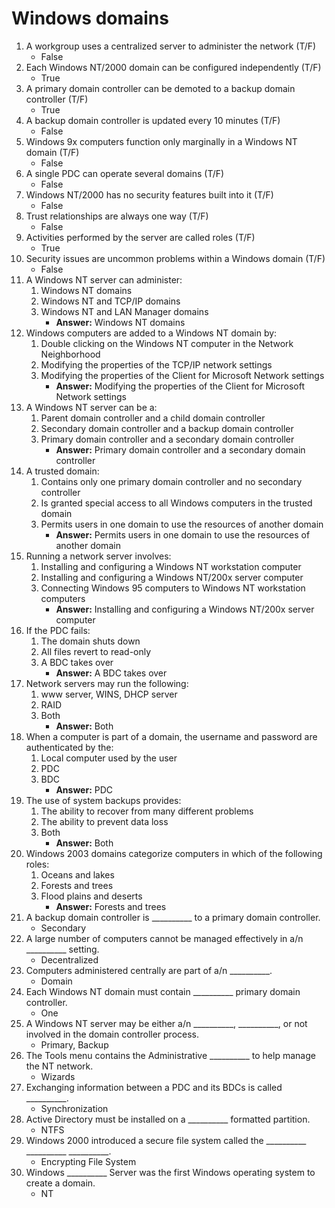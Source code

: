 # Windows domains

1. A workgroup uses a centralized server to administer the network (T/F)
	- False
2. Each Windows NT/2000 domain can be configured independently (T/F)
	- True
3. A primary domain controller can be demoted to a backup domain controller (T/F)
	- True
4. A backup domain controller is updated every 10 minutes (T/F)
	- False
5. Windows 9x computers function only marginally in a Windows NT domain (T/F)
	- False
6. A single PDC can operate several domains (T/F)
	- False
7. Windows NT/2000 has no security features built into it (T/F)
	- False
8. Trust relationships are always one way (T/F)
	- False
9. Activities performed by the server are called roles (T/F)
	- True
10. Security issues are uncommon problems within a Windows domain (T/F)
	- False
11. A Windows NT server can administer:
	1. Windows NT domains
	2. Windows NT and TCP/IP domains
	3. Windows NT and LAN Manager domains
		- **Answer:** Windows NT domains
12. Windows computers are added to a Windows NT domain by:
	1. Double clicking on the Windows NT computer in the Network Neighborhood
	2. Modifying the properties of the TCP/IP network settings
	3. Modifying the properties of the Client for Microsoft Network settings
		- **Answer:** Modifying the properties of the Client for Microsoft Network settings
13. A Windows NT server can be a:
	1. Parent domain controller and a child domain controller
	2. Secondary domain controller and a backup domain controller
	3. Primary domain controller and a secondary domain controller
		- **Answer:** Primary domain controller and a secondary domain controller
14. A trusted domain:
	1. Contains only one primary domain controller and no secondary controller
	2. Is granted special access to all Windows computers in the trusted domain
	3. Permits users in one domain to use the resources of another domain
		- **Answer:** Permits users in one domain to use the resources of another domain
15. Running a network server involves:
	1. Installing and configuring a Windows NT workstation computer
	2. Installing and configuring a Windows NT/200x server computer
	3. Connecting Windows 95 computers to Windows NT workstation computers
		- **Answer:** Installing and configuring a Windows NT/200x server computer
16. If the PDC fails:
	1. The domain shuts down
	2. All files revert to read-only
	3. A BDC takes over
		- **Answer:** A BDC takes over
17. Network servers may run the following:
	1. www server, WINS, DHCP server
	2. RAID
	3. Both
		- **Answer:** Both
18. When a computer is part of a domain, the username and password are authenticated by the:
	1. Local computer used by the user
	2. PDC
	3. BDC
		- **Answer:** PDC
19. The use of system backups provides:
	1. The ability to recover from many different problems
	2. The ability to prevent data loss
	3. Both
		- **Answer:** Both
20. Windows 2003 domains categorize computers in which of the following roles:
	1. Oceans and lakes
	2. Forests and trees
	3. Flood plains and deserts
		- **Answer:** Forests and trees
21. A backup domain controller is \_\_\_\_\_\_\_\_\_\_ to a primary domain controller.
	- Secondary
22. A large number of computers cannot be managed effectively in a/n \_\_\_\_\_\_\_\_\_\_ setting.
	- Decentralized
23. Computers administered centrally are part of a/n \_\_\_\_\_\_\_\_\_\_.
	- Domain
24. Each Windows NT domain must contain \_\_\_\_\_\_\_\_\_\_ primary domain controller.
	- One
25. A Windows NT server may be either a/n \_\_\_\_\_\_\_\_\_\_, \_\_\_\_\_\_\_\_\_\_, or not involved in the domain controller process.
	- Primary, Backup
26. The Tools menu contains the Administrative \_\_\_\_\_\_\_\_\_\_ to help manage the NT network.
	- Wizards
27. Exchanging information between a PDC and its BDCs is called \_\_\_\_\_\_\_\_\_\_.
	- Synchronization
28. Active Directory must be installed on a \_\_\_\_\_\_\_\_\_\_ formatted partition.
	- NTFS
29. Windows 2000 introduced a secure file system called the \_\_\_\_\_\_\_\_\_\_ \_\_\_\_\_\_\_\_\_\_ \_\_\_\_\_\_\_\_\_\_.
	- Encrypting File System
30. Windows \_\_\_\_\_\_\_\_\_\_ Server was the first Windows operating system to create a domain.
	- NT
